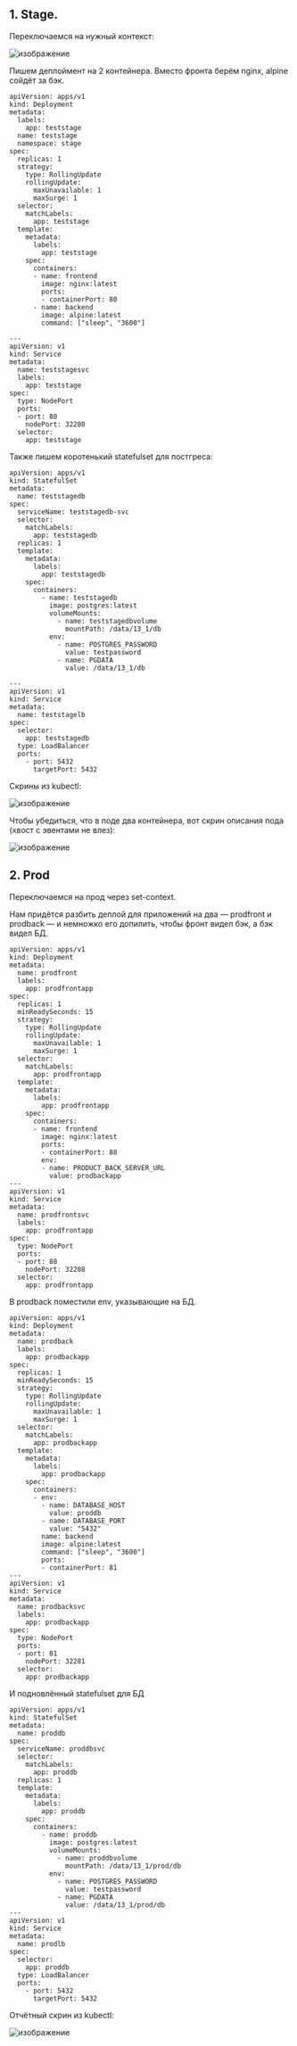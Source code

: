 ## 1. Stage.

Переключаемся на нужный контекст:

![изображение](https://user-images.githubusercontent.com/98019531/212692193-4169c9bb-5516-407f-94be-00f86be5c5a9.png)

Пишем деплоймент на 2 контейнера. Вместо фронта берём nginx, alpine сойдёт за бэк.

```
apiVersion: apps/v1
kind: Deployment
metadata:
  labels:
    app: teststage
  name: teststage
  namespace: stage
spec:
  replicas: 1
  strategy:
    type: RollingUpdate
    rollingUpdate:
      maxUnavailable: 1
      maxSurge: 1
  selector:
    matchLabels:
      app: teststage
  template:
    metadata:
      labels:
        app: teststage
    spec:
      containers:
      - name: frontend
        image: nginx:latest
        ports:
        - containerPort: 80
      - name: backend
        image: alpine:latest
        command: ["sleep", "3600"]

---
apiVersion: v1
kind: Service
metadata:
  name: teststagesvc
  labels:
    app: teststage
spec:
  type: NodePort
  ports:
  - port: 80
    nodePort: 32280
  selector:
    app: teststage
```

Также пишем коротенький statefulset для постгреса:

```
apiVersion: apps/v1
kind: StatefulSet
metadata:
  name: teststagedb
spec:
  serviceName: teststagedb-svc
  selector:
    matchLabels:
      app: teststagedb
  replicas: 1
  template:
    metadata:
      labels:
        app: teststagedb
    spec:
      containers:
        - name: teststagedb
          image: postgres:latest
          volumeMounts:
            - name: teststagedbvolume
              mountPath: /data/13_1/db
          env:
            - name: POSTGRES_PASSWORD
              value: testpassword
            - name: PGDATA
              value: /data/13_1/db

---
apiVersion: v1
kind: Service
metadata:
  name: teststagelb
spec:
  selector:
    app: teststagedb
  type: LoadBalancer
  ports:
    - port: 5432
      targetPort: 5432
```

Скрины из kubectl:

![изображение](https://user-images.githubusercontent.com/98019531/212703796-4a1527a8-656d-476c-8b90-370b41434e90.png)

Чтобы убедиться, что в поде два контейнера, вот скрин описания пода (хвост с эвентами не влез):

![изображение](https://user-images.githubusercontent.com/98019531/212704173-8f3652e5-6445-4cb5-b384-4e6a51143a72.png)


## 2. Prod

Переключаемся на прод через set-context.

Нам придётся разбить деплой для приложений на два — prodfront и prodback — и немножко его допилить, чтобы фронт видел бэк, а бэк видел БД.

```
apiVersion: apps/v1
kind: Deployment
metadata:
  name: prodfront
  labels:
    app: prodfrontapp
spec:
  replicas: 1
  minReadySeconds: 15
  strategy:
    type: RollingUpdate
    rollingUpdate:
      maxUnavailable: 1
      maxSurge: 1
  selector:
    matchLabels:
      app: prodfrontapp
  template:
    metadata:
      labels:
        app: prodfrontapp
    spec:
      containers:
      - name: frontend
        image: nginx:latest
        ports:
        - containerPort: 88
        env:
        - name: PRODUCT_BACK_SERVER_URL
          value: prodbackapp
---
apiVersion: v1
kind: Service
metadata:
  name: prodfrontsvc
  labels:
    app: prodfrontapp
spec:
  type: NodePort
  ports:
  - port: 88
    nodePort: 32288
  selector:
    app: prodfrontapp
```
В prodback поместили env, указывающие на БД.

```
apiVersion: apps/v1
kind: Deployment
metadata:
  name: prodback
  labels:
    app: prodbackapp
spec:
  replicas: 1
  minReadySeconds: 15
  strategy:
    type: RollingUpdate
    rollingUpdate:
      maxUnavailable: 1
      maxSurge: 1
  selector:
    matchLabels:
      app: prodbackapp
  template:
    metadata:
      labels:
        app: prodbackapp
    spec:
      containers:
      - env:
        - name: DATABASE_HOST
          value: proddb
        - name: DATABASE_PORT
          value: "5432"
        name: backend
        image: alpine:latest
        command: ["sleep", "3600"]
        ports:
        - containerPort: 81
---
apiVersion: v1
kind: Service
metadata:
  name: prodbacksvc
  labels:
    app: prodbackapp
spec:
  type: NodePort
  ports:
  - port: 81
    nodePort: 32281
  selector:
    app: prodbackapp
```

И подновлённый statefulset для БД

```
apiVersion: apps/v1
kind: StatefulSet
metadata:
  name: proddb
spec:
  serviceName: proddbsvc
  selector:
    matchLabels:
      app: proddb
  replicas: 1
  template:
    metadata:
      labels:
        app: proddb
    spec:
      containers:
        - name: proddb
          image: postgres:latest
          volumeMounts:
            - name: proddbvolume
              mountPath: /data/13_1/prod/db
          env:
            - name: POSTGRES_PASSWORD
              value: testpassword
            - name: PGDATA
              value: /data/13_1/prod/db
---
apiVersion: v1
kind: Service
metadata:
  name: prodlb
spec:
  selector:
    app: proddb
  type: LoadBalancer
  ports:
    - port: 5432
      targetPort: 5432
```

Отчётный скрин из kubectl:

![изображение](https://user-images.githubusercontent.com/98019531/212709713-e9a77acf-bbdb-407d-970f-54161bf11c8f.png)

